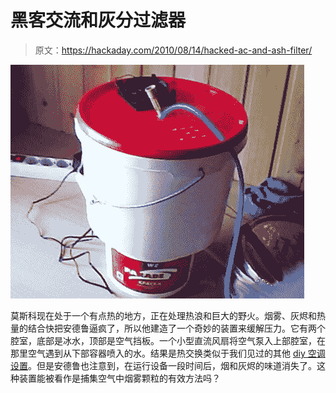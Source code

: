 # 黑客交流和灰分过滤器

> 原文：<https://hackaday.com/2010/08/14/hacked-ac-and-ash-filter/>

![](img/d2a268a255443b5247477da0daf72ac7.png "ac-and-ash-filter")

莫斯科现在处于一个有点热的地方，正在处理热浪和巨大的野火。烟雾、灰烬和热量的结合快把安德鲁逼疯了，所以他建造了一个奇妙的装置来缓解压力。它有两个腔室，底部是冰水，顶部是空气挡板。一个小型直流风扇将空气泵入上部腔室，在那里空气遇到从下部容器喷入的水。结果是热交换类似于我们见过的其他 [diy 空调设置](http://hackaday.com/2010/05/25/cool-yourself-with-a-cpu-cooler-and-beer-fridge/)。但是安德鲁也注意到，在运行设备一段时间后，烟和灰烬的味道消失了。这种装置能被看作是捕集空气中烟雾颗粒的有效方法吗？